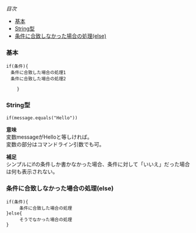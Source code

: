 *目次*
* [基本](#基本)
* [String型](#String型)
* [条件に合致しなかった場合の処理(else)](#条件に合致しなかった場合の処理(else))

### 基本

    if(条件){
    　条件に合致した場合の処理1
    　条件に合致した場合の処理2

        }

### String型

    if(message.equals("Hello"))
    
**意味**  
変数messageがHelloと等しければ。  
変数の部分はコマンドライン引数でも可。

**補足**  
シンプルにifの条件しか書かなかった場合、条件に対して「いいえ」だった場合は何も表示されない。

### 条件に合致しなかった場合の処理(else)

    if(条件){
    　　　条件に合致した場合の処理
    }else{
    　　　そうでなかった場合の処理
    }
